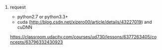 1. request
   - python2.7 or python3.3+
   - cuda (http://blog.csdn.net/xizero00/article/details/43227019) and cuDNN


   https://classroom.udacity.com/courses/ud730/lessons/6377263405/concepts/63796332430923